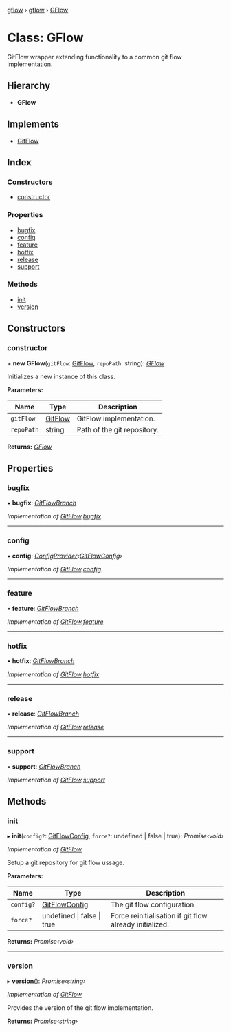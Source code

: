 [gflow](../README.md) › [gflow](../modules/gflow.md) › [GFlow](gflow.gflow-1.md)

# Class: GFlow

GitFlow wrapper extending functionality to a common git flow implementation.

## Hierarchy

* **GFlow**

## Implements

* [GitFlow](../interfaces/api.gitflow.md)

## Index

### Constructors

* [constructor](gflow.gflow-1.md#constructor)

### Properties

* [bugfix](gflow.gflow-1.md#bugfix)
* [config](gflow.gflow-1.md#config)
* [feature](gflow.gflow-1.md#feature)
* [hotfix](gflow.gflow-1.md#hotfix)
* [release](gflow.gflow-1.md#release)
* [support](gflow.gflow-1.md#support)

### Methods

* [init](gflow.gflow-1.md#init)
* [version](gflow.gflow-1.md#version)

## Constructors

###  constructor

\+ **new GFlow**(`gitFlow`: [GitFlow](../interfaces/api.gitflow.md), `repoPath`: string): *[GFlow](gflow.gflow-1.md)*

Initializes a new instance of this class.

**Parameters:**

Name | Type | Description |
------ | ------ | ------ |
`gitFlow` | [GitFlow](../interfaces/api.gitflow.md) | GitFlow implementation. |
`repoPath` | string | Path of the git repository.  |

**Returns:** *[GFlow](gflow.gflow-1.md)*

## Properties

###  bugfix

• **bugfix**: *[GitFlowBranch](../interfaces/api.gitflowbranch.md)*

*Implementation of [GitFlow](../interfaces/api.gitflow.md).[bugfix](../interfaces/api.gitflow.md#readonly-bugfix)*

___

###  config

• **config**: *[ConfigProvider](../interfaces/api.configprovider.md)‹[GitFlowConfig](../interfaces/api.gitflowconfig.md)›*

*Implementation of [GitFlow](../interfaces/api.gitflow.md).[config](../interfaces/api.gitflow.md#readonly-config)*

___

###  feature

• **feature**: *[GitFlowBranch](../interfaces/api.gitflowbranch.md)*

*Implementation of [GitFlow](../interfaces/api.gitflow.md).[feature](../interfaces/api.gitflow.md#readonly-feature)*

___

###  hotfix

• **hotfix**: *[GitFlowBranch](../interfaces/api.gitflowbranch.md)*

*Implementation of [GitFlow](../interfaces/api.gitflow.md).[hotfix](../interfaces/api.gitflow.md#readonly-hotfix)*

___

###  release

• **release**: *[GitFlowBranch](../interfaces/api.gitflowbranch.md)*

*Implementation of [GitFlow](../interfaces/api.gitflow.md).[release](../interfaces/api.gitflow.md#readonly-release)*

___

###  support

• **support**: *[GitFlowBranch](../interfaces/api.gitflowbranch.md)*

*Implementation of [GitFlow](../interfaces/api.gitflow.md).[support](../interfaces/api.gitflow.md#readonly-support)*

## Methods

###  init

▸ **init**(`config?`: [GitFlowConfig](../interfaces/api.gitflowconfig.md), `force?`: undefined | false | true): *Promise‹void›*

*Implementation of [GitFlow](../interfaces/api.gitflow.md)*

Setup a git repository for git flow ussage.

**Parameters:**

Name | Type | Description |
------ | ------ | ------ |
`config?` | [GitFlowConfig](../interfaces/api.gitflowconfig.md) | The git flow configuration. |
`force?` | undefined &#124; false &#124; true | Force reinitialisation if git flow already initialized.  |

**Returns:** *Promise‹void›*

___

###  version

▸ **version**(): *Promise‹string›*

*Implementation of [GitFlow](../interfaces/api.gitflow.md)*

Provides the version of the git flow implementation.

**Returns:** *Promise‹string›*
